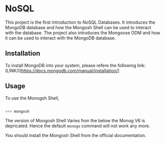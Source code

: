 # NoSQL

This project is the first introduction to NoSQL Databases. It introduces the MongoDB database and how the Mongosh Shell can be used to interact with the database. The project also introduces the Mongoose ODM and how it can be used to interact with the MongoDB database.

## Installation

To install MongoDB into your system, please refere the following link: (LINK/)[https://docs.mongodb.com/manual/installation/]


## Usage

To use the Monogsh Shell,

```bash

>>> mongosh
```
The version of Mongosh Shell Varies fron the below the Monog V6 is depricated. Hence the default `monogo` command will not work any more.

You should install the Mongosh Shell from the official documentation.
